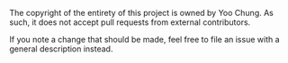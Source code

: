 The copyright of the entirety of this project is owned by Yoo Chung.
As such, it does not accept pull requests from external contributors.

If you note a change that should be made,
feel free to file an issue with a general description instead.
